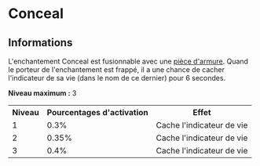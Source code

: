 # Conceal

## Informations
L'enchantement Conceal est fusionnable avec une [pièce d'armure](https://histeria.fr/wiki/2-equipement).
Quand le porteur de l'enchantement est frappé, il a une chance de cacher l'indicateur de sa vie (dans le nom de ce dernier) pour 6 secondes.

**Niveau maximum :** 3

<table>
  <tr>
    <th>Niveau</th>
    <th>Pourcentages d'activation</th>
    <th>Effet</th>
  </tr>
  <tr>
    <td>1</td>
    <td>0.3%</td>
    <td>Cache l'indicateur de vie</td>
  </tr>
  <tr>
    <td>2</td>
    <td>0.35%</td>
    <td>Cache l'indicateur de vie</td>
  </tr>
  <tr>
    <td>3</td>
    <td>0.4%</td>
    <td>Cache l'indicateur de vie</td>
</table>